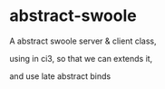 # abstract-swoole

A abstract swoole server &amp; client class, 

using in ci3, so that we can extends it, 

and use late abstract binds
